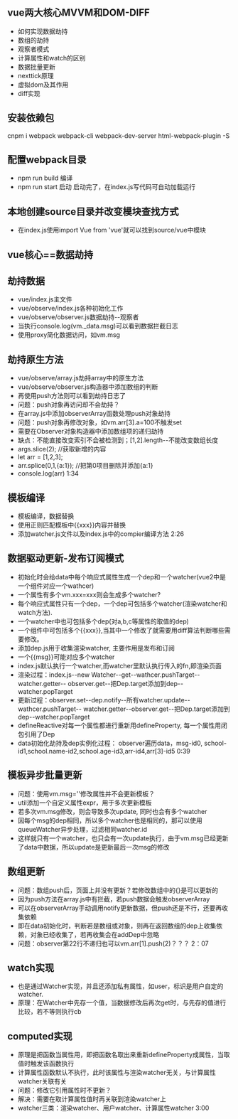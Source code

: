 ## vue两大核心MVVM和DOM-DIFF
- 如何实现数据劫持
- 数组的劫持
- 观察者模式
- 计算属性和watch的区别
- 数据批量更新
- nexttick原理
- 虚拟dom及其作用
- diff实现

## 安装依赖包
cnpm i webpack webpack-cli webpack-dev-server html-webpack-plugin -S

## 配置webpack目录
- npm run build 编译
- npm run start 启动
启动完了，在index.js写代码可自动加载运行

## 本地创建source目录并改变模块查找方式
- 在index.js使用import Vue from 'vue'就可以找到source/vue中模块

## vue核心==数据劫持
## 劫持数据
- vue/index.js主文件
- vue/observe/index.js各种初始化工作
- vue/observe/observer.js数据劫持--观察者
- 当执行console.log(vm._data.msg)可以看到数据拦截日志
- 使用proxy简化数据访问，如vm.msg

## 劫持原生方法
- vue/observe/array.js劫持array中的原生方法
- vue/observe/observer.js构造器中添加数组的判断
- 再使用push方法则可以看到劫持日志了
- 问题：push对象再访问却不会劫持？
- 在array.js中添加observerArray函数处理push对象劫持
- 问题：push对象再修改对象，如vm.arr[3].a=100不触发set
- 需要在Observer对象构造器中添加数组项的递归劫持
- 缺点：不能直接改变索引不会被检测到；[1,2].length--不能改变数组长度
- args.slice(2); //获取新增的内容
- let arr = [1,2,3];
- arr.splice(0,1,{a:1}); //把第0项目删除并添加{a:1}
- console.log(arr)
1:34

## 模板编译
- 模板编译，数据替换
- 使用正则匹配模板中{{xxx}}内容并替换
- 添加watcher.js文件以及index.js中的compier编译方法
2:26

## 数据驱动更新-发布订阅模式
- 初始化时会给data中每个响应式属性生成一个dep和一个watcher(vue2中是一个组件对应一个wathcer)
- 一个属性有多个vm.xxx=xxx则会生成多个watcher?
- 每个响应式属性只有一个dep，一个dep可包括多个watcher(渲染watcher和watch方法).
- 一个watcher中也可包括多个dep(对a,b,c等属性的取值的dep)
- 一个组件中可包括多个{{xxx}},当其中一个修改了就需要用diff算法判断哪些需要修改。
- 添加dep.js用于收集渲染watcher, 主要作用是发布和订阅
- 一个{{msg}}可能对应多个watcher
- index.js默认执行一个watcher,而watcher里默认执行传入的fn,即渲染页面
- 渲染过程：index.js--new Watcher--get--wathcer.pushTarget--watcher.getter--
  observer.get--把Dep.target添加到dep--watcher.popTarget
- 更新过程：observer.set--dep.notify--所有watcher.update--wathcer.pushTarget--
  watcher.getter--observer.get--把Dep.target添加到dep--watcher.popTarget
- defineReactive对每一个属性都进行重新用defineProperty, 每一个属性用闭包引用了Dep
- data初始化劫持及dep实例化过程：
  observer遍历data，msg-id0, school-id1,school.name-id2,school.age-id3,arr-id4,arr[3]-id5
0:39

## 模板异步批量更新
- 问题：使用vm.msg=''修改属性并不会更新模板？
- util添加一个自定义属性expr，用于多次更新模板
- 若多次vm.msg修改，则会导致多次update, 同时也会有多个watcher
- 因每个msg的dep相同，所以多个watcher也是相同的，那可以使用queueWatcher异步处理，过滤相同watcher.id
- 这样就只有一个watcher，也只会有一次update执行，由于vm.msg已经更新了data中数据，所以update是更新最后一次msg的修改

## 数组更新
- 问题：数组push后，页面上并没有更新？若修改数组中的{}是可以更新的
- 因为push方法在array.js中有拦截，若push数据会触发observerArray
- 可以在observerArray手动调用notify更新数据，但push还是不行，还要再收集依赖
- 即在data初始化时，判断若是数组或对象，则再在返回数组的dep上收集依赖，对象已经收集了，若再收集会在addDep中忽略
- 问题：observer第22行不递归也可以vm.arr[1].push(2)？？？
2：07

## watch实现
- 也是通过Watcher实现，并且还添加私有属性，如user，标识是用户自定的watcher.
- 原理：在Watcher中先存一个值，当数据修改后再次get时，与先存的值进行比较，若不等则执行cb

## computed实现
- 原理是把函数当属性用，即把函数名取出来重新defineProperty成属性，当取值时触发该函数执行
- 计算属性函数默认不执行，此时该属性与渲染watcher无关，与计算属性watcher关联有关
- 问题：修改它引用属性时不更新？
- 解决：需要在取计算属性值时再关联到渲染watcher上
- watcher三类：渲染watcher、用户watcher、计算属性watcher
3:00